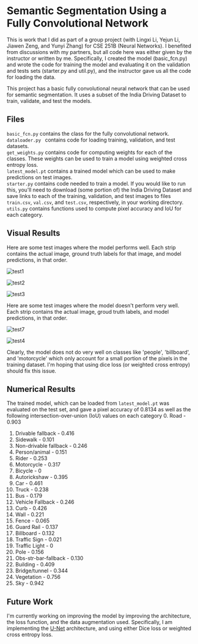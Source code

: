 # Semantic Segmentation Using a Fully Convolutional Network

This is work that I did as part of a group project (with Lingxi Li, Yejun Li, Jiawen Zeng, and Yunyi Zhang) for CSE 251B (Neural Networks).  I benefited from discussions with my partners, but all code here was either given by the instructor or written by me.  Specifically, I created the model (basic_fcn.py) and wrote the code for training the model and evaluating it on the validation and tests sets (starter.py and util.py), and the instructor gave us all the code for loading the data.


This project has a basic fully convolutional neural network that can be used for semantic segmentation.  It uses a subset of the India Driving Dataset to train, validate, and test the models.


## Files

`basic_fcn.py` contains the class for the fully convolutional network.\
`dataloader.py ` contains code for loading training, validation, and test datasets.\
`get_weights.py` contains code for computing weights for each of the classes.  These weights can be used to train a model using weighted cross entropy loss.\
`latest_model.pt` contains a trained model which can be used to make predictions on test images.\
`starter.py` contains code needed to train a model.  If you would like to run this, you'll need to download (some portion of) the India Driving Dataset and save links to each of the training, validation, and test images to files `train.csv`, `val.csv`, and `test.csv`, respectively, in your working directory.\
`utils.py` contains functions used to compute pixel accuracy and IoU for each category.

## Visual Results

Here are some test images where the model performs well.  Each strip contains the actual image, ground truth labels for that image, and model predictions, in that order.

![test1](https://user-images.githubusercontent.com/77809548/110228807-ea01c980-7eb8-11eb-9ae4-b46b0171bee5.png)

![test2](https://user-images.githubusercontent.com/77809548/110228861-70b6a680-7eb9-11eb-867e-08d333628125.png)

![test3](https://user-images.githubusercontent.com/77809548/110228917-db67e200-7eb9-11eb-80e8-3110dbe007fe.png)

Here are some test images where the model doesn't perform very well.  Each strip contains the actual image, groud truth labels, and model predictions, in that order.

![test7](https://user-images.githubusercontent.com/77809548/110228949-3d284c00-7eba-11eb-8203-758f67b949a4.png)

![test4](https://user-images.githubusercontent.com/77809548/110228978-837dab00-7eba-11eb-9243-8fbd828d0651.png)


Clearly, the model does not do very well on classes like 'people', 'billboard', and 'motorcycle' which only account for a small portion of the pixels in the training dataset.  I'm hoping that using dice loss (or weighted cross entropy) should fix this issue.



## Numerical Results

The trained model, which can be loaded from `latest_model.pt` was evaluated on the test set, and gave a pixel accuracy of 0.8134 as well as the following intersection-over-union (IoU) values on each category
0. Road - 0.903
1. Drivable fallback - 0.416
2. Sidewalk - 0.101
3. Non-drivable fallback - 0.246
4. Person/animal - 0.151
5. Rider - 0.253
6. Motorcycle - 0.317
7. Bicycle - 0
8. Autorickshaw - 0.395
9. Car - 0.461
10. Truck - 0.238
11. Bus - 0.179
12. Vehicle Fallback - 0.246
13. Curb - 0.426
14. Wall - 0.221
15. Fence - 0.065
16. Guard Rail - 0.137
17. Billboard - 0.132
18. Traffic Sign - 0.021
19. Traffic Light - 0
20. Pole - 0.156
21. Obs-str-bar-fallback - 0.130
22. Building - 0.409
23. Bridge/tunnel - 0.344
24. Vegetation - 0.756
25. Sky - 0.942


## Future Work
I'm currently working on improving the model by improving the architecture, the loss function, and the data augmentation used.  Specifically, I am implementing the [U-Net](https://arxiv.org/abs/1505.04597) architecture, and using either Dice loss or weighted cross entropy loss.  
